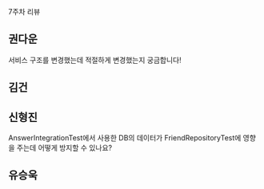 7주차 리뷰
## 권다운
서비스 구조를 변경했는데 적절하게 변경했는지 궁금합니다!
## 김건
## 신형진
AnswerIntegrationTest에서 사용한 DB의 데이터가 FriendRepositoryTest에 영향을 주는데 어떻게 방지할 수 있나요?
## 유승욱
